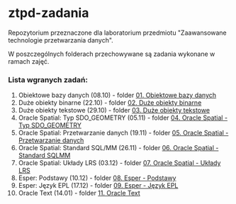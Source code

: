 # ztpd-zadania
Repozytorium przeznaczone dla laboratorium przedmiotu "Zaawansowane technologie przetwarzania danych".

W poszczególnych folderach przechowywane są zadania wykonane w ramach zajęć. 

### Lista wgranych zadań:
1.  Obiektowe bazy danych (08.10) - folder [01. Obiektowe bazy danych](./01.%20Obiektowe%20bazy%20danych)
2.  Duże obiekty binarne (22.10) - folder [02. Duże obiekty binarne](./02.%20Duże%20obiekty%20binarne)
3.  Duże obiekty tekstowe (29.10) - folder [03. Duże obiekty tekstowe](./03.%20Duże%20obiekty%20tekstowe)
4.  Oracle Spatial: Typ SDO_GEOMETRY (05.11) - folder [04. Oracle Spatial - Typ SDO_GEOMETRY](./04.%20Oracle%20Spatial%20-%20Typ%20SDO_GEOMETRY)
5.  Oracle Spatial: Przetwarzanie danych (19.11) - folder [05. Oracle Spatial - Przetwarzanie danych](./05.%20Oracle%20Spatial%20-%20Przetwarzanie%20danych)
6.  Oracle Spatial: Standard SQL/MM (26.11) - folder [06. Oracle Spatial - Standard SQLMM](./06.%20Oracle%20Spatial%20-%20Standard%20SQLMM)
7.  Oracle Spatial: Układy LRS (03.12) - folder [07. Oracle Spatial - Układy LRS](./07.%20Oracle%20Spatial%20-%20Układy%20LRS)
8.  Esper: Podstawy (10.12) - folder [08. Esper - Podstawy](./08.%20Esper%20-%20Podstawy)
9.  Esper: Język EPL (17.12) - folder [09. Esper - Język EPL](./09.%20Esper%20-%20Język%20EPL)
11. Oracle Text (14.01) - folder [11. Oracle Text](./11.%20Oracle%20Text)
